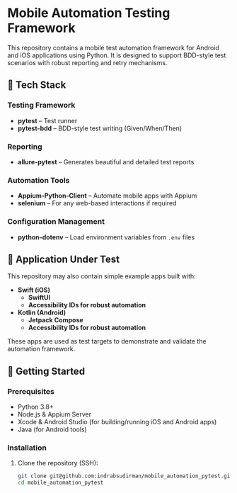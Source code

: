 # Mobile Automation Testing Framework

This repository contains a mobile test automation framework for Android and iOS applications using Python. It is designed to support BDD-style test scenarios with robust reporting and retry mechanisms.

## 🧰 Tech Stack

### Testing Framework

- **pytest** – Test runner
- **pytest-bdd** – BDD-style test writing (Given/When/Then)

### Reporting

- **allure-pytest** – Generates beautiful and detailed test reports

### Automation Tools

- **Appium-Python-Client** – Automate mobile apps with Appium
- **selenium** – For any web-based interactions if required

### Configuration Management

- **python-dotenv** – Load environment variables from `.env` files

## 📱 Application Under Test

This repository may also contain simple example apps built with:

- **Swift (iOS)**
  - **SwiftUI**
  - **Accessibility IDs for robust automation**
- **Kotlin (Android)**
  - **Jetpack Compose**
  - **Accessibility IDs for robust automation**

These apps are used as test targets to demonstrate and validate the automation framework.

## 🚀 Getting Started

### Prerequisites

- Python 3.8+
- Node.js & Appium Server
- Xcode & Android Studio (for building/running iOS and Android apps)
- Java (for Android tools)

### Installation

1. Clone the repository (SSH):
   ```bash
   git clone git@github.com:indrabsudirman/mobile_automation_pytest.git
   cd mobile_automation_pytest
   ```
